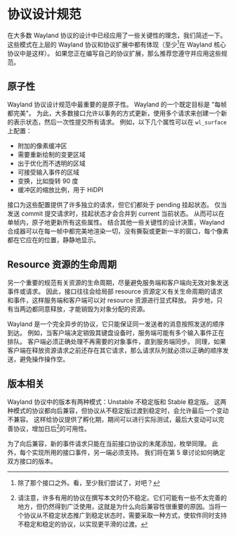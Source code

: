 # 协议设计规范

在大多数 Wayland 协议的设计中已经应用了一些关键性的理念，我们简述一下。
这些模式在上层的 Wayland 协议和协议扩展中都有体现（至少[^1]在 Wayland 核心协议中是这样）。
如果您正在编写自己的协议扩展，那么推荐您遵守并应用这些规范。

## 原子性

Wayland 协议设计规范中最重要的是原子性。
Wayland 的一个既定目标是 "每帧都完美"。
为此，大多数接口允许以事务的方式更新，使用多个请求来创建一个新的表示状态，然后一次性提交所有请求。
例如，以下几个属性可以在 `wl_surface` 上配置：

- 附加的像素缓冲区
- 需要重新绘制的变更区域
- 出于优化而不透明的区域
- 可接受输入事件的区域
- 变换，比如旋转 90 度
- 缓冲区的缩放比例，用于 HiDPI

接口为这些配置提供了许多独立的请求，但它们都处于 pending 挂起状态。
仅当发送 commit 提交请求时，挂起状态才会合并到 current 当前状态。
从而可以在单帧内，原子地更新所有这些属性。
结合其他一些关键性的设计决策，Wayland 合成器可以在每一帧中都完美地渲染一切，没有撕裂或更新一半的窗口，每个像素都在它应在的位置，静静地显示。

## Resource 资源的生命周期

另一个重要的规范有关资源的生命周期，尽量避免服务端和客户端向无效对象发送事件或请求。
因此，接口往往会给局部 resource 资源定义有关生命周期的请求和事件，这样服务端和客户端可以对 resource 资源进行显式释放。
异步地，只有当两边都同意释放，才能销毁为对象分配的资源。

Wayland 是一个完全异步的协议，它只能保证同一发送者的消息按照发送的顺序到达。
例如，当客户端决定销毁其键盘设备时，服务端可能有多个输入事件正在排队。
客户端必须正确处理不再需要的对象事件，直到服务端同步。
同理，如果客户端在释放资源请求之前还存在其它请求，那么请求队列就必须以正确的顺序发送，避免操作操作空。

## 版本相关

Wayland 协议中的版本有两种模式：Unstable 不稳定版和 Stable 稳定版。
这两种模式的协议都向后兼容，但协议从不稳定版过渡到稳定时，会允许最后一个变动不兼容。
这样给协议提供了孵化期，期间可以进行实际测试，最后大变动可以完善协议，增加日后[^2]的可用性。

为了向后兼容，新的事件请求只能在当前接口协议的末尾添加，枚举同理。
此外，每个实现所用的接口事件，另一端必须支持。
我们将在第 5 章讨论如何确定双方接口的版本。

[^1]: 除了那个接口之外。看，至少我们尝试了，对吧？

[^2]: 请注意，许多有用的协议在撰写本文时仍不稳定。它们可能有一些不太完善的地方，但仍然得到广泛使用，这就是为什么向后兼容性很重要的原因。当将一个协议从不稳定状态推广到稳定状态时，需要采取一种方式，使软件同时支持不稳定和稳定的协议，以实现更平滑的过渡。
